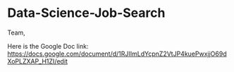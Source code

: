 # Data-Science-Job-Search

Team,

Here is the Google Doc link: https://docs.google.com/document/d/1RJIImLdYcpnZ2VtJP4kuePwxjjO69dXoPLZXAP_H1ZI/edit
